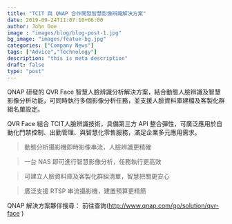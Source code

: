 ```yaml
---
title: "TCIT 與 QNAP 合作開發智慧影像辨識解決方案"
date: 2019-09-24T11:07:10+06:00
author: John Doe
image : "images/blog/blog-post-1.jpg"
bg_image: "images/featue-bg.jpg"
categories: ["Company News"]
tags: ["Advice","Technology"]
description: "this is meta description"
draft: false
type: "post"
---
```



QNAP 研發的 QVR Face 智慧人臉辨識分析解決方案，結合動態人臉辨識及智慧影像分析功能，可同時執行多個影像分析任務，並支援人臉資料庫建檔及客製化群組名單設定。</p>

QVR Face  結合 TCIT人臉辨識技術，具備第三方 API 整合彈性，可廣泛應用於自動化門禁控制、出勤管理、與智慧化零售服務，滿足企業多元應用需求。</p>


> 動態分析攝影機即時影像串流，人臉辨識更精確

> 一台 NAS 即可進行智慧影像分析，任務執行更高效

> 可建立人臉資料庫及客製化群組清單，智慧把關更安心

> 廣泛支援 RTSP 串流攝影機，建置預算更精簡


QNAP 解決方案夥伴搜尋： 前往查詢(http://www.qnap.com/go/solution/qvr-face )
</p>


